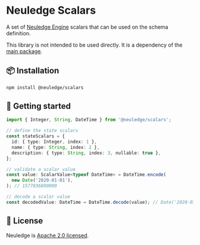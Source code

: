 # Neuledge Scalars

A set of [Neuledge Engine](https://github.com/neuledge/engine-js) scalars that can be used on the schema definition.

This library is not intended to be used directly. It is a dependency of the [main package](https://www.npmjs.com/package/@neuledge/engine).

## 📦 Installation

```bash
npm install @neuledge/scalars
```

## 🚀 Getting started

```ts
import { Integer, String, DateTime } from '@neuledge/scalars';

// define the state scalars
const stateScalars = {
  id: { type: Integer, index: 1 },
  name: { type: String, index: 2 },
  description: { type: String, index: 3, nullable: true },
};

// validate a scalar value
const value: ScalarValue<typeof DateTime> = DateTime.encode(
  new Date('2020-01-01'),
); // 1577836800000

// decode a scalar value
const decodedValue: DateTime = DateTime.decode(value); // Date('2020-01-01')
```

## 📄 License

Neuledge is [Apache 2.0 licensed](https://github.com/neuledge/engine-js/blob/main/LICENSE).
